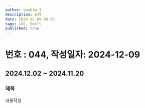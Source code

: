 ```yaml
---
author: sookim-1
description: 요약
date: 2024-12-09 09:36
tags: iOS, Swift
published: true
---
```

# 번호 : 044, 작성일자: 2024-12-09
## 2024.12.02 ~ 2024.11.20
### 제목
내용작성
